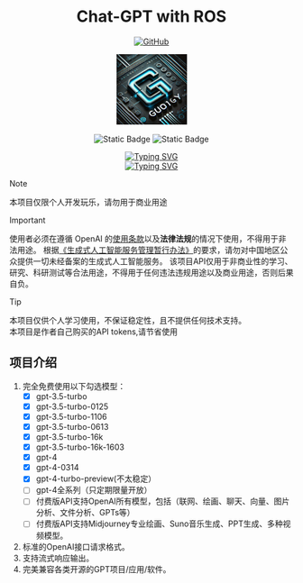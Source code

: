 <div align="center">

  # Chat-GPT with ROS  
[![GitHub]()](https://github.com/)
<p align="center">
  <a href="https://github.com/Guo1ZY/ChatGPT_ROS"><img src="./picture/icons.png" width="125" height="125" alt="Guo1ZY logo"></a>
</p>
  
 ![Static Badge](https://img.shields.io/badge/Author-Guo1ZY-blue)
  ![Static Badge](https://img.shields.io/badge/licence-CC0--10--license-dark%20blue)

  
  [![Typing SVG](https://readme-typing-svg.herokuapp.com?font=Fira+Code&pause=1000&color=6338F7&center=%E5%81%87&vCenter=%E5%81%87&multiline=true&repeat=%E7%9C%9F&random=%E5%81%87&width=435&lines=ChatGPT+With+ROS)](https://git.io/typing-svg)  
  [![Typing SVG](https://readme-typing-svg.herokuapp.com?font=Fira+Code&pause=1000&color=54A941&center=%E5%81%87&vCenter=%E5%81%87&multiline=true&repeat=%E7%9C%9F&random=%E5%81%87&width=435&lines=C%2B%2B+and+python+are+supported)](https://git.io/typing-svg)


</div>

> [!NOTE]
> 本项目仅限个人开发玩乐，请勿用于商业用途

> [!IMPORTANT]
> 使用者必须在遵循 OpenAI 的[使用条款](https://openai.com/policies/terms-of-use)以及**法律法规**的情况下使用，不得用于非法用途。
> 根据[《生成式人工智能服务管理暂行办法》](http://www.cac.gov.cn/2023-07/13/c_1690898327029107.htm)的要求，请勿对中国地区公众提供一切未经备案的生成式人工智能服务。
> 该项目API仅用于非商业性的学习、研究、科研测试等合法用途，不得用于任何违法违规用途以及商业用途，否则后果自负。

> [!TIP]
> 本项目仅供个人学习使用，不保证稳定性，且不提供任何技术支持。  
>  本项目是作者自己购买的API tokens,请节省使用

## 项目介绍

1. 完全免费使用以下勾选模型：
   + [x] gpt-3.5-turbo
   + [x] gpt-3.5-turbo-0125
   + [x] gpt-3.5-turbo-1106
   + [x] gpt-3.5-turbo-0613
   + [x] gpt-3.5-turbo-16k
   + [x] gpt-3.5-turbo-16k-1603
   + [x] gpt-4
   + [x] gpt-4-0314
   + [x] gpt-4-turbo-preview(不太稳定）
   + [ ] gpt-4全系列（只定期限量开放）
   + [ ] 付费版API支持OpenAI所有模型，包括（联网、绘画、聊天、向量、图片分析、文件分析、GPTs等）
   + [ ] 付费版API支持Midjourney专业绘画、Suno音乐生成、PPT生成、多种视频模型。
2. 标准的OpenAI接口请求格式。
3. 支持流式响应输出。
4. 完美兼容各类开源的GPT项目/应用/软件。
